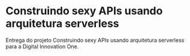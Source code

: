 # Construindo sexy APIs usando arquitetura serverless
Entrega do projeto Construindo sexy APIs usando arquitetura serverless para a Digital Innovation One.
